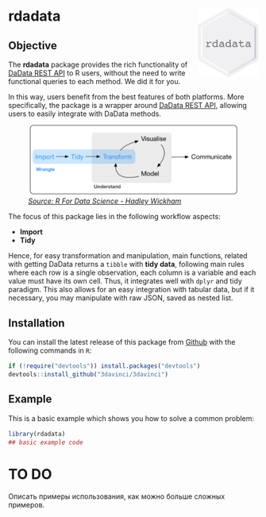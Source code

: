 
<!-- README.md is generated from README.Rmd. Please edit that file -->

# rdadata<img src="man/figures/logo.png" align="right" height=140/>

## Objective

The **rdadata** package provides the rich functionality of [DaData REST
API](https://dadata.ru/api/) to R users, without the need to write
functional queries to each method. We did it for you.

In this way, users benefit from the best features of both platforms.
More specifically, the package is a wrapper around [DaData REST
API](https://dadata.ru/api/), allowing users to easily integrate with
DaData methods.

<figure>
<img src="man/figures/wrangle.png" style="width:469px;height=184px">
<figcaption>
<a href="https://r4ds.had.co.nz/"><i>Source: R For Data Science - Hadley
Wickham</i></a>
</figcaption>
</figure>

The focus of this package lies in the following workflow aspects:

-   **Import**
-   **Tidy**

Hence, for easy transformation and manipulation, main functions, related
with getting DaData returns a `tibble` with **tidy data**, following
main rules where each row is a single observation, each column is a
variable and each value must have its own cell. Thus, it integrates well
with `dplyr` and tidy paradigm. This also allows for an easy integration
with tabular data, but if it necessary, you may manipulate with raw
JSON, saved as nested list.

## Installation

You can install the latest release of this package from
[Github](https://github.com/3davinci/rdadata) with the following
commands in `R`:

``` r
if (!require("devtools")) install.packages("devtools")
devtools::install_github("3davinci/3davinci")
```

## Example

This is a basic example which shows you how to solve a common problem:

``` r
library(rdadata)
## basic example code
```

# TO DO

Описать примеры использования, как можно больше сложных примеров.
